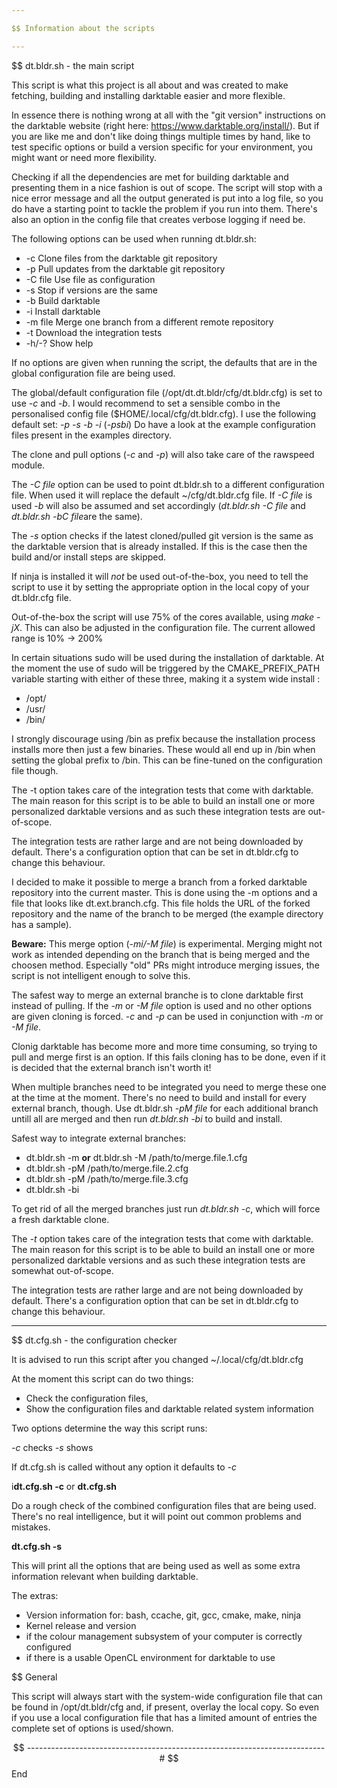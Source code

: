 ```yaml
---

$$ Information about the scripts

---
```


$$ dt.bldr.sh - the main script

This script is what this project is all about and was created to make fetching,
building and installing darktable easier and more flexible.

In essence there is nothing wrong at all with the "git version" instructions on
the darktable website (right here: https://www.darktable.org/install/). But if
you are like me and don't like doing things multiple times by hand, like to
test specific options or build a version specific for your environment, you
might want or need more flexibility.

Checking if all the dependencies are met for building darktable and presenting
them in a nice fashion is out of scope. The script will stop with a nice error
message and all the output generated is put into a log file, so you do have a
starting point to tackle the problem if you run into them. There's also an
option in the config file that creates verbose logging if need be.

The following options can be used when running dt.bldr.sh:


*  -c         Clone files from the darktable git repository
*  -p         Pull updates from the darktable git repository
*  -C file    Use file as configuration
*  -s         Stop if versions are the same
*  -b         Build darktable
*  -i         Install darktable
*  -m file    Merge one branch from a different remote repository
*  -t         Download the integration tests
*  -h/-?      Show help

If no options are given when running the script, the defaults that are in the
global configuration file are being used.

The global/default configuration file (/opt/dt.dt.bldr/cfg/dt.bldr.cfg) is set
to use *-c* and *-b*. I would recommend to set a sensible combo in the
personalised config file ($HOME/.local/cfg/dt.bldr.cfg). I use the following
default set: *-p -s -b -i* (*-psbi*) Do have a look at the example configuration
files present in the examples directory.

The clone and pull options (*-c* and *-p*) will also take care of the rawspeed
module.

The *-C file* option can be used to point dt.bldr.sh to a different
configuration file. When used it will replace the default ~/cfg/dt.bldr.cfg
file. If *-C file* is used *-b* will also be assumed and set accordingly
(*dt.bldr.sh -C file* and *dt.bldr.sh -bC file*are the same).

The *-s* option checks if the latest cloned/pulled git version is the same as the
darktable version that is already installed. If this is the case then the build
and/or install steps are skipped.

If ninja is installed it will _not_ be used out-of-the-box, you need to tell
the script to use it by setting the appropriate option in the local copy of
your dt.bldr.cfg file.

Out-of-the-box the script will use 75% of the cores available, using *make
-jX*. This can also be adjusted in the configuration file. The current allowed
range is 10% -> 200%

In certain situations sudo will be used during the installation of darktable.
At the moment the use of sudo will be triggered by the CMAKE_PREFIX_PATH
variable starting with either of these three, making it a system wide install :

* /opt/
* /usr/
* /bin/

I strongly discourage using /bin as prefix because the installation process
installs more then just a few binaries. These would all end up in /bin when
setting the global prefix to /bin. This can be fine-tuned on the configuration
file though.

The -t option takes care of the integration tests that come with darktable. The
main reason for this script is to be able to build an install one or more
personalized darktable versions and as such these integration tests are
out-of-scope.

The integration tests are rather large and are not being downloaded by default.
There's a configuration option that can be set in dt.bldr.cfg to change this
behaviour. 

I decided to make it possible to merge a branch from a forked darktable
repository into the current master. This is done using the -m options and a
file that looks like dt.ext.branch.cfg. This file holds the URL of the forked
repository and the name of the branch to be merged (the example directory has a
sample).

**Beware:** This merge option (*-mi/-M file*) is experimental. Merging might not
work as intended depending on the branch that is being merged and the choosen
method. Especially "old" PRs might introduce merging issues, the script is not
intelligent enough to solve this.

The safest way to merge an external branche is to clone darktable first instead
of pulling. If the *-m* or *-M file* option is used and no other options are
given cloning is forced. *-c* and *-p* can be used in conjunction with *-m* or
*-M file*.

Clonig darktable has become more and more time consuming, so trying to pull and
merge first is an option. If this fails cloning has to be done, even if it
is decided that the external branch isn't worth it!

When multiple branches need to be integrated you need to merge these one at the
time at the moment. There's no need to build and install for every external
branch, though. Use dt.bldr.sh *-pM file* for each additional branch untill all
are merged and then run *dt.bldr.sh -bi* to build and install.

Safest way to integrate external branches:

- dt.bldr.sh -m **or** dt.bldr.sh -M /path/to/merge.file.1.cfg
- dt.bldr.sh -pM /path/to/merge.file.2.cfg
- dt.bldr.sh -pM /path/to/merge.file.3.cfg
- dt.bldr.sh -bi

To get rid of all the merged branches just run *dt.bldr.sh -c*, which will force
a fresh darktable clone.

The *-t* option takes care of the integration tests that come with darktable. The
main reason for this script is to be able to build an install one or more
personalized darktable versions and as such these integration tests are somewhat
out-of-scope.

The integration tests are rather large and are not being downloaded by default.
There's a configuration option that can be set in dt.bldr.cfg to change this
behaviour. 

---
$$ dt.cfg.sh - the configuration checker

It is advised to run this script after you changed ~/.local/cfg/dt.bldr.cfg

At the moment this script can do two things:

- Check the configuration files,
- Show the configuration files and darktable related system information

Two options determine the way this script runs:

  *-c* checks
  *-s* shows

If dt.cfg.sh is called without any option it defaults to *-c*

i**dt.cfg.sh -c** or **dt.cfg.sh**

Do a rough check of the combined configuration files that are being used.
There's no real intelligence, but it will point out common problems and
mistakes.

**dt.cfg.sh -s**

This will print all the options that are being used as well as some extra
information relevant when building darktable.

The extras:

- Version information for: bash, ccache, git, gcc, cmake, make, ninja
- Kernel release and version
- if the colour management subsystem of your computer is correctly configured
- if there is a usable OpenCL environment for darktable to use

$$ General

This script will always start with the system-wide configuration file that can
be found in /opt/dt.bldr/cfg and, if present, overlay the local copy. So even
if you use a local configuration file that has a limited amount of entries the
complete set of options is used/shown.

$$ -------------------------------------------------------------------------- #
$$ End
